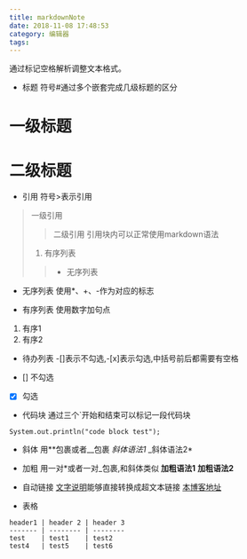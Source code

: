 ```yaml
---
title: markdownNote
date: 2018-11-08 17:48:53
category: 编辑器 
tags:
---
```

通过标记空格解析调整文本格式。
* 标题
符号#通过多个嵌套完成几级标题的区分
# 一级标题
# 二级标题

* 引用
符号>表示引用
> 一级引用
>> 二级引用
引用块内可以正常使用markdown语法
> 1. 有序列表
>> * 无序列表

* 无序列表
使用*、+、-作为对应的标志

* 有序列表
使用数字加句点
1. 有序1
2. 有序2

* 待办列表
-[]表示不勾选,-[x]表示勾选,中括号前后都需要有空格
- [] 不勾选
- [x] 勾选

* 代码块
通过三个`开始和结束可以标记一段代码块
```
System.out.println("code block test");
```

* 斜体
用**包裹或者__包裹
*斜体语法1*
_斜体语法2*

* 加粗
用一对*或者一对_包裹,和斜体类似
**加粗语法1**
__加粗语法2__

* 自动链接
[文字说明](url)能够直接转换成超文本链接
[本博客地址](zkkkkkk.github.io)

* 表格
```
header1 | header 2 | header 3
------- | -------- | --------
test    | test1    | test2
test4   | test5    | test6
```


